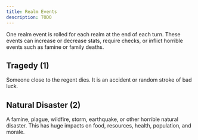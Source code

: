 ```yaml
---
title: Realm Events
description: TODO
---
```


One realm event is rolled for each realm at the end of each turn. These events can increase or decrease stats, require checks, or inflict horrible events such as famine or family deaths.

## Tragedy (1)
Someone close to the regent dies. It is an accident or random stroke of bad luck.

## Natural Disaster (2)
A famine, plague, wildfire, storm, earthquake, or other horrible natural disaster. This has huge impacts on food, resources, health, population, and morale.